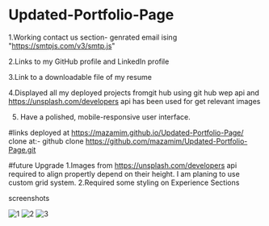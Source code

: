 # Updated-Portfolio-Page

1.Working contact us section- genrated email ising "https://smtpjs.com/v3/smtp.js"

2.Links to my GitHub profile and LinkedIn profile

3.Link to a downloadable file of my resume

4.Displayed all my deployed projects fromgit hub using git hub wep api and https://unsplash.com/developers api has been used for get relevant images 

5. Have a polished, mobile-responsive user interface.


#links
deployed at https://mazamim.github.io/Updated-Portfolio-Page/
clone at:- github clone https://github.com/mazamim/Updated-Portfolio-Page.git


#future Upgrade
1.Images from https://unsplash.com/developers  api required to align propertly depend on their height. I am planing to use custom grid system.
2.Required some styling on Experience Sections


screenshots

![1](https://user-images.githubusercontent.com/53158763/150719063-46a3f27b-60f7-4d05-aa98-279f6d148353.jpg)
![2](https://user-images.githubusercontent.com/53158763/150719076-fc73b2ca-a726-4d9b-8660-9f8472e4408d.jpg)
![3](https://user-images.githubusercontent.com/53158763/150719079-12a1fafd-f9eb-4844-a2df-72c830fa9f9c.jpg)
